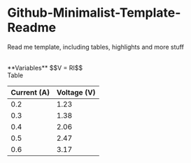 # Github-Minimalist-Template-Readme
Read me template, including tables, highlights and more stuff

<br>
**Variables**
$$V = RI$$ 

<br>
Table 

| Current (A) | Voltage (V) |
|-------------|-------------|
| 0.2         | 1.23        |
| 0.3         | 1.38        |
| 0.4         | 2.06        |
| 0.5         | 2.47        |
| 0.6         | 3.17        |
